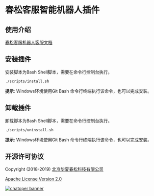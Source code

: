 # 春松客服智能机器人插件

## 使用介绍

[春松客服机器人客服文档](https://docs.chatopera.com/products/cskefu/work-chatbot.html)

## 安装插件
安装脚本为Bash Shell脚本，需要在命令行控制台执行。

```
./scripts/install.sh
```

**提示**: Windows环境使用Git Bash 命令行终端执行该命令，也可以完成安装。

## 卸载插件
卸载脚本为Bash Shell脚本，需要在命令行控制台执行。

```
./scripts/uninstall.sh
```

**提示**: Windows环境使用Git Bash 命令行终端执行该命令，也可以完成安装。

## 开源许可协议

Copyright (2018-2019) <a href="https://www.chatopera.com/" target="_blank">北京华夏春松科技有限公司</a>

[Apache License Version 2.0](https://github.com/chatopera/cosin/blob/master/LICENSE)

[![chatoper banner][co-banner-image]][co-url]

[co-banner-image]: https://user-images.githubusercontent.com/3538629/42383104-da925942-8168-11e8-8195-868d5fcec170.png
[co-url]: https://www.chatopera.com
